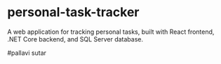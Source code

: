 # personal-task-tracker
A web application for tracking personal tasks, built with React frontend, .NET Core backend, and SQL Server database.


#pallavi sutar